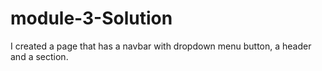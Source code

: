 # module-3-Solution
I created a page that has a navbar with dropdown menu button, a header and a section. 
